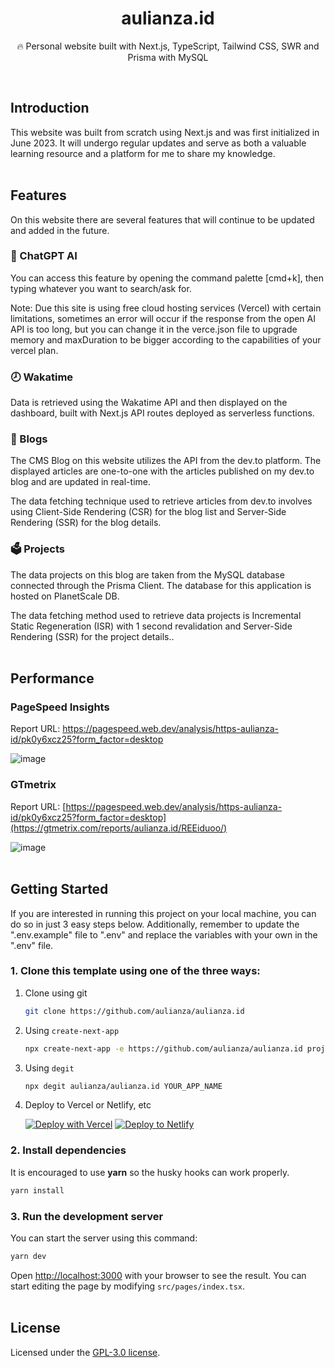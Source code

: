 <div align="center">
  <h1>aulianza.id</h1>
  <p>🔥 Personal website built with Next.js, TypeScript, Tailwind CSS, SWR and Prisma with MySQL</p>
</div>
<br />

## Introduction

This website was built from scratch using Next.js and was first initialized in June 2023. It will undergo regular updates and serve as both a valuable learning resource and a platform for me to share my knowledge.
<br /><br />

## Features

On this website there are several features that will continue to be updated and added in the future.

### 🤖 ChatGPT AI

You can access this feature by opening the command palette [cmd+k], then typing whatever you want to search/ask for.

Note:
Due this site is using free cloud hosting services (Vercel) with certain limitations, sometimes an error will occur if the response from the open AI API is too long, but you can change it in the verce.json file to upgrade memory and maxDuration to be bigger according to the capabilities of your vercel plan.

### 🕗 Wakatime

Data is retrieved using the Wakatime API and then displayed on the dashboard, built with Next.js API routes deployed as serverless functions.

### 📝 Blogs

The CMS Blog on this website utilizes the API from the dev.to platform. The displayed articles are one-to-one with the articles published on my dev.to blog and are updated in real-time.

The data fetching technique used to retrieve articles from dev.to involves using Client-Side Rendering (CSR) for the blog list and Server-Side Rendering (SSR) for the blog details.

### 🗳 Projects

The data projects on this blog are taken from the MySQL database connected through the Prisma Client. The database for this application is hosted on PlanetScale DB.

The data fetching method used to retrieve data projects is Incremental Static Regeneration (ISR) with 1 second revalidation and Server-Side Rendering (SSR) for the project details..
<br /><br />

## Performance

### PageSpeed Insights

Report URL: https://pagespeed.web.dev/analysis/https-aulianza-id/pk0y6xcz25?form_factor=desktop

![image](https://github.com/aulianza/aulianza.id/assets/15605885/d87a6083-caf3-4b84-ba59-975c07193a9f)

### GTmetrix

Report URL: [https://pagespeed.web.dev/analysis/https-aulianza-id/pk0y6xcz25?form_factor=desktop](https://gtmetrix.com/reports/aulianza.id/REEiduoo/)

![image](https://github.com/aulianza/aulianza.id/assets/15605885/953dc131-bf52-4ef6-913c-f6eb8fb6c6a7)
<br /><br />

## Getting Started

If you are interested in running this project on your local machine, you can do so in just 3 easy steps below. Additionally, remember to update the ".env.example" file to ".env" and replace the variables with your own in the ".env" file.

### 1. Clone this template using one of the three ways:

1. Clone using git

   ```bash
   git clone https://github.com/aulianza/aulianza.id
   ```

2. Using `create-next-app`

   ```bash
   npx create-next-app -e https://github.com/aulianza/aulianza.id project-name
   ```

3. Using `degit`

   ```bash
   npx degit aulianza/aulianza.id YOUR_APP_NAME
   ```

4. Deploy to Vercel or Netlify, etc

   [![Deploy with Vercel](https://vercel.com/button)](https://vercel.com/new/git/external?repository-url=https://github.com/aulianza/aulianza.id)
   [![Deploy to Netlify](https://www.netlify.com/img/deploy/button.svg)](https://app.netlify.com/start/deploy?repository=https://github.com/aulianza/aulianza.id)

### 2. Install dependencies

It is encouraged to use **yarn** so the husky hooks can work properly.

```bash
yarn install
```

### 3. Run the development server

You can start the server using this command:

```bash
yarn dev
```

Open [http://localhost:3000](http://localhost:3000) with your browser to see the result. You can start editing the page by modifying `src/pages/index.tsx`.
<br /><br />

## License

Licensed under the [GPL-3.0 license](https://github.com/aulianza/aulianza.id/blob/master/LICENSE).
